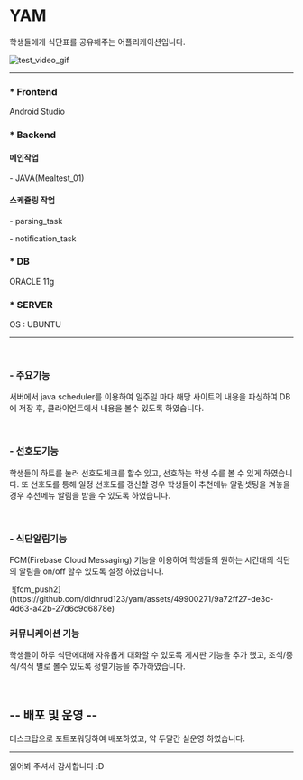 
<h1>YAM</h1>
<p>학생들에게 식단표를 공유해주는 어플리케이션입니다.</p>

![test_video_gif](https://github.com/dldnrud123/yam/assets/49900271/2dd80c0f-4e44-49c1-8e5b-2f1f19f546c1)

<hr>

<h3>* Frontend</h3>
<p>Android Studio</p>

<h3>* Backend</h3>
<h4>메인작업</h4>
    <p>- JAVA(Mealtest_01)</p>

<h4>스케쥴링 작업</h4>
    <p>- parsing_task </p>
    <p>- notification_task </p>

<h3>* DB</h3>
<p>ORACLE 11g</p>

<h3>* SERVER</h3>
<p>OS : UBUNTU</p>

<hr>
<br>
<h3>- 주요기능</h3>

<p>서버에서 java scheduler를 이용하여 일주일 마다 해당 사이트의 내용을 파싱하여 DB에 저장 후,
클라이언트에서 내용을 볼수 있도록 하였습니다.</p>
<br>
<h3>- 선호도기능</h3>
  
<p>학생들이 하트를 눌러 선호도체크를 할수 있고, 선호하는 학생 수를 볼 수 있게 하였습니다.
또 선호도를 통해 일정 선호도를 갱신할 경우 학생들이 추천메뉴 알림셋팅을 켜놓을 경우 추천메뉴 알림을 받을 수 있도록 하였습니다.</p>
<br>
<h3>- 식단알림기능</h3>
<p>FCM(Firebase Cloud Messaging) 기능을 이용하여 학생들의 원하는 시간대의 식단의 알림을 on/off 할수 있도록 설정 하였습니다.</p>
<img href = "![fcm_push1](https://github.com/dldnrud123/yam/assets/49900271/118de1c5-b64e-4d94-943b-4a0e827c741b)" />
![fcm_push2](https://github.com/dldnrud123/yam/assets/49900271/9a72ff27-de3c-4d63-a42b-27d6c9d6878e)
<br>
<h3>커뮤니케이션 기능</h3>
<p>학생들이 하루 식단에대해 자유롭게 대화할 수 있도록 게시판 기능을 추가 했고, 조식/중식/석식 별로 볼수 있도록 정렬기능을 추가하였습니다.</p>
<br>
<h2>-- 배포 및 운영 --</h2>
<p>데스크탑으로 포트포워딩하여 배포하였고, 약 두달간 실운영 하였습니다.</p>
<hr>
읽어봐 주셔서 감사합니다 :D
